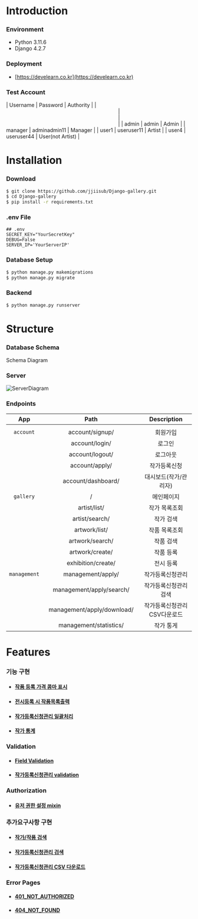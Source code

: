 # Introduction

### Environment

- Python 3.11.6
- Django 4.2.7

### Deployment

- [https://develearn.co.kr](https://develearn.co.kr)

### Test Account

| Username | Password | Authority |
| <img width=300/> | <img width=300/> | <img width=300/> |
| admin | admin | Admin |
| manager | adminadmin11 | Manager |
| user1 | useruser11 | Artist |
| user4 | useruser44 | User(not Artist) |

# Installation

### Download

```bash
$ git clone https://github.com/jjiisub/Django-gallery.git
$ cd Django-gallery
$ pip install -r requirements.txt
```

### .env File

```shell
## .env
SECRET_KEY="YourSecretKey"
DEBUG=False
SERVER_IP='YourServerIP'
```

### Database Setup

```bash
$ python manage.py makemigrations
$ python manage.py migrate
```

### Backend

```bash
$ python manage.py runserver
```

# Structure

### Database Schema

Schema Diagram

### Server

![ServerDiagram](https://github.com/jjiisub/Django-gallery/assets/89283288/71d20fc3-e889-4a6a-90db-caac1a99663a)

### Endpoints

|       App       |            Path            |         Description          |
| :-------------: | :------------------------: | :--------------------------: |
| <img width=20/> |      <img width=400/>      |       <img width=400/>       |
|    `account`    |      account/signup/       |           회원가입           |
|                 |       account/login/       |            로그인            |
|                 |      account/logout/       |           로그아웃           |
|                 |       account/apply/       |         작가등록신청         |
|                 |     account/dashboard/     |    대시보드(작가/관리자)     |
|    `gallery`    |             /              |          메인페이지          |
|                 |        artist/list/        |        작가 목록조회         |
|                 |       artist/search/       |          작가 검색           |
|                 |       artwork/list/        |        작품 목록조회         |
|                 |      artwork/search/       |          작품 검색           |
|                 |      artwork/create/       |          작품 등록           |
|                 |     exhibition/create/     |          전시 등록           |
|  `management`   |     management/apply/      |       작가등록신청관리       |
|                 |  management/apply/search/  |    작가등록신청관리 검색     |
|                 | management/apply/download/ | 작가등록신청관리 CSV다운로드 |
|                 |   management/statistics/   |          작가 통게           |

# Features

### 기능 구현

- #### [작품 등록 가격 콤마 표시](https://github.com/jjiisub/Django-gallery/wiki/작품등록-가격-콤마표시)

- #### [전시등록 시 작품목록출력](https://github.com/jjiisub/Django-gallery/wiki/전시등록-작품목록-form)

- #### [작가등록신청관리 일괄처리](https://github.com/jjiisub/Django-gallery/wiki/작가등록신청관리-일괄처리)

- #### [작가 통계](https://github.com/jjiisub/Django-gallery/wiki/작가-통계)

### Validation

- #### [Field Validation](https://github.com/jjiisub/Django-gallery/wiki/Field-Validation)

- #### [작가등록신청관리 validation](https://github.com/jjiisub/Django-gallery/wiki/작가-등록신청-관리-validation)

### Authorization

- #### [유저 권한 설정 mixin](https://github.com/jjiisub/Django-gallery/wiki/유저-권한-설정-mixin)

### 추가요구사항 구현

- #### [작가/작품 검색](https://github.com/jjiisub/Django-gallery/wiki/작가-작품-검색)

- #### [작가등록신청관리 검색](https://github.com/jjiisub/Django-gallery/wiki/작가등록신청관리-검색)

- #### [작가등록신청관리 CSV 다운로드](https://github.com/jjiisub/Django-gallery/wiki/작가등록신청관리-CSV-다운로드)

### Error Pages

- #### [401_NOT_AUTHORIZED](https://github.com/jjiisub/Django-gallery/wiki/401_NOT_AUTHORIZED)

- #### [404_NOT_FOUND](https://github.com/jjiisub/Django-gallery/wiki/404_NOT_FOUND)
